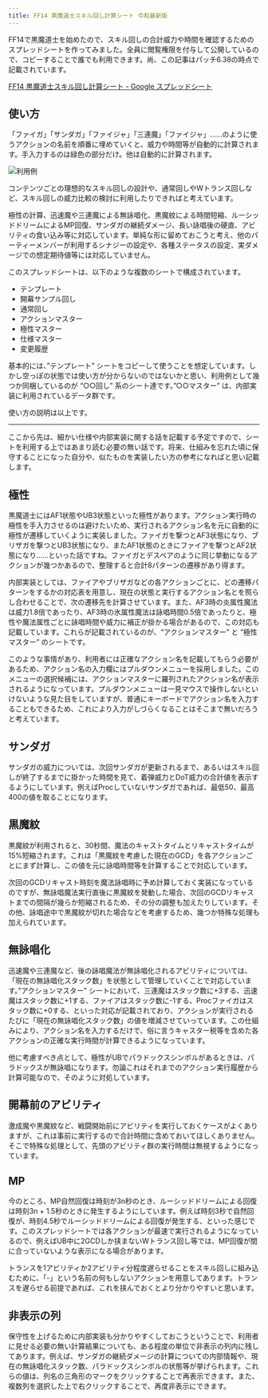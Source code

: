 ```yaml
---
title: FF14 黒魔道士スキル回し計算シート 令和最新版
---
```

FF14で黒魔道士を始めたので、スキル回しの合計威力や時間を確認するためのスプレッドシートを作ってみました。全員に閲覧権限を付与して公開しているので、コピーすることで誰でも利用できます。尚、この記事はパッチ6.38の時点で記載されています。

[FF14 黒魔道士スキル回し計算シート - Google スプレッドシート](https://docs.google.com/spreadsheets/d/1mj9B9xkN9WPLitULsOT0alvrgLNQy-zUKYrN7Oa_n9c/edit#gid=1058932485)

使い方
---

「ファイガ」「サンダガ」「ファイジャ」「三連魔」「ファイジャ」……のように使うアクションの名前を順番に埋めていくと、威力や時間等が自動的に計算されます。手入力するのは緑色の部分だけ。他は自動的に計算されます。

![](https://lh3.googleusercontent.com/docs/ADP-6oGfzYwVXhf3tmgPpaoUXR7wH-o3nUM-9PPFjHNsztdcRtKPpZZuGfh34MLTFgFBBiQJ92xUF9Yjlb2DZwr1XOKiVx7wbsZj_6WhnVH3kP6wT_NWViv9SZVyUvW4TvrZIILBQFLRDQcSCf2FP5kDg74dWfTFyLEy7WgxtJw4uCCK-gyrKCU-JXgltDXchKBLFF5CUcBOdf-m4RwZadADjWde811GaOJQHUQ6DLv_N4ehq-wYX1panUP35lqhV7m1YPxSnUoB1TrXqzSczos58bIIUs_Hyvi1PUsk20Rzh6Wr7R4P_7b17k8T6ZZpPa0b-YHRjSujgX90j1QsuP8LifXcZfRc77EQwr1W4Vcf7d0X_mBsxO8Ls_7ZGG4LbU1n-7xlhlDtFGEMUPSk46CrOU8IoVKjOIc4GfB7F107npseZ_ey4U7DNa3wq39Q5nGr9mJAK28G3BLBHla1o3OzUuDZVhNBu1WWiUvboEU35DMMRPmInBaIyazcf8C6F0hlB45p_nEMNM-3Syck1pNIDFFXNa8-sxykCrD5cHGFS5FlUKBgjwny6YBtIAzyrZxyzctrCZ-i6gpN38cO9tuEyBWrHhxE52AML5dcrm1pvFfYcgpTp5eZOV6F1XQcXbV_7m0HpZHGle5KYKfbUKkbV152HQMUyUMq8X3rlsbh-_8Ge-SvG9sxlDiW0siEy_xiyhdF5_xK5fRc9YOmVD7QCx-c46HNUegxJIx1WXXCA2jDwzqPXXpSlAkXJbuTKM66XvZQ6HpNy6NQWFWFvSa3b2q-Hgl6WuX1x1saYNUePBkYDFBWNyWrON0XWE_uO3WjI8ZeCr3RNxVl0v7ST1a9AvwkMLJAfAPs7BREHDQ4gJR-NBWApBf-Jcz95SiCA6t-3qnZ39v3Z8wOdtMDiYnC442F1EfJuInHyOtHknaD8sGDLnEVvc-JtW-bNAplS3xv-GFJZTne42UooxdxYY1fTXDMWyjq0Ysb22b6v5Uv32obAmrPAvoMp1xHTSOucQ2Uox4qkAdoVth5ErjRtyjBC1O8GYkMikJ9_0bTIVe0SV3ZIqw6lFBj4P9hb8lS_606GsIi3NicUl3YnOoZOmIIbR7gP5clIb8o5x6-HR5c0uT3VVT3E-JCaa9Ma8ZNXGh1jW6Nz29cEA3lry0ME14Kf1t6Nlf-bBwEvYspEE7WaoGSiEp6Ip9u6pEZQ6PYknCB07ew0_Lfss3crDiI1g-cAssN1g--Hx-8MJmkUOUDE1a70P-cZQ "利用例")

コンテンツごとの理想的なスキル回しの設計や、通常回しやWトランス回しなど、スキル回しの威力比較の検討に利用したりできればと考えています。

極性の計算、迅速魔や三連魔による無詠唱化、黒魔紋による時間短縮、ルーシッドドリームによるMP回復、サンダガの継続ダメージ、長い詠唱後の硬直、アビリティの食い込み等に対応しています。単純な形に留めておこうと考え、他のパーティーメンバーが利用するシナジーの設定や、各種ステータスの設定、実ダメージでの想定期待値等には対応していません。

このスプレッドシートは、以下のような複数のシートで構成されています。

*   テンプレート
*   開幕サンプル回し
*   通常回し
*   アクションマスター
*   極性マスター
*   仕様マスター
*   変更履歴

基本的には、”テンプレート” シートをコピーして使うことを想定しています。しかし空っぽの状態では使い方が分からないのではないかと思い、利用例として幾つか同梱しているのが “○○回し” 系のシート達です。”○○マスター” は、内部実装に利用されているデータ群です。

使い方の説明は以上です。

* * *

ここから先は、細かい仕様や内部実装に関する話を記載する予定ですので、シートを利用する上ではあまり読む必要の無い話です。将来、仕組みを忘れた頃に保守することになった自分や、似たものを実装したい方の参考になればと思い記載します。

極性
--

黒魔道士にはAF1状態やUB3状態といった極性があります。アクション実行時の極性を手入力させるのは避けたいため、実行されるアクション名を元に自動的に極性が遷移していくように実装しました。ファイガを撃つとAF3状態になり、ブリザガを撃つとUB3状態になり、またAF1状態のときにファイアを撃つとAF2状態になり……といった話ですね。ファイガとデスペアのように同じ挙動になるアクションが幾つかあるので、整理すると合計8パターンの遷移があり得ます。

内部実装としては、ファイアやブリザガなどの各アクションごとに、どの遷移パターンをするかの対応表を用意し、現在の状態と実行するアクション名とを照らし合わせることで、次の遷移先を計算させています。また、AF3時の炎属性魔法は威力1.8倍であったり、AF3時の氷属性魔法は詠唱時間0.5倍であったりと、極性や魔法属性ごとに詠唱時間や威力に補正が掛かる場合があるので、この対応も記載しています。これらが記載されているのが、“アクションマスター” と “極性マスター” のシートです。

このような事情があり、利用者には正確なアクション名を記載してもらう必要があるため、アクション名の入力欄にはプルダウンメニューを採用しました。このメニューの選択候補には、アクションマスターに羅列されたアクション名が表示されるようになっています。プルダウンメニューは一見マウスで操作しないといけないような見た目をしていますが、普通にキーボードでアクション名を入力することもできるため、これにより入力がしづらくなることはそこまで無いだろうと考えています。

サンダガ
----

サンダガの威力については、次回サンダガが更新されるまで、あるいはスキル回しが終了するまでに掛かった時間を見て、着弾威力とDoT威力の合計値を表示するようにしています。例えばProcしていないサンダガであれば、最低50、最高400の値を取ることになります。

黒魔紋
---

黒魔紋が利用されると、30秒間、魔法のキャストタイムとリキャストタイムが15%短縮されます。これは「黒魔紋を考慮した現在のGCD」を各アクションごとにまず計算し、この値を元に詠唱時間等を計算することで対応しています。

次回のGCDリキャスト時刻を魔法詠唱時に予め計算しておく実装になっているのですが、無詠唱魔法実行直後に黒魔紋を発動した場合、次回のGCDリキャストまでの間隔が幾らか短縮されるため、その分の調整も加えたりしています。その他、詠唱途中で黒魔紋が切れた場合などを考慮するため、幾つか特殊な処理も加えられています。

無詠唱化
----

迅速魔や三連魔など、後の詠唱魔法が無詠唱化されるアビリティについては、「現在の無詠唱化スタック数」を状態として管理していくことで対応しています。”アクションマスター” シートにおいて、三連魔はスタック数に+3する、迅速魔はスタック数に+1する、ファイアはスタック数に-1する、Procファイガはスタック数に+0する、といった対応が記載されており、アクションが実行されるたびに「現在の無詠唱化スタック数」の値を増減させていっています。この仕組みにより、アクション名を入力するだけで、俗に言うキャスター税等を含めた各アクションの正確な実行時間が計算できるようになっています。

他に考慮すべき点として、極性がUBでパラドックスシンボルがあるときは、パラドックスが無詠唱になります。勿論これはそれまでのアクション実行履歴から計算可能なので、そのように対処しています。

開幕前のアビリティ
---------

激成魔や黒魔紋など、戦闘開始前にアビリティを実行しておくケースがよくありますが、これは事前に実行するので合計時間に含めておいてほしくありません。そこで特殊な処理として、先頭のアビリティ群の実行時間は無視するようになっています。

MP
--

今のところ、MP自然回復は時刻が3n秒のとき、ルーシッドドリームによる回復は時刻3n + 1.5秒のときに発生するようにしています。例えば時刻3秒で自然回復が、時刻4.5秒でルーシッドドリームによる回復が発生する、といった感じです。このスプレッドシートでは各アクションが最速で実行されるようになっているので、例えばUB中に2GCDしか挟まないWトランス回し等では、MP回復が間に合っていないような表示になる場合があります。

トランスを1アビリティか2アビリティ分程度遅らせることをスキル回しに組み込むために、「-」という名前の何もしないアクションを用意してあります。トランスを遅らせる前提であれば、これを挟んでおくとより分かりやすいと思います。

非表示の列
-----

保守性を上げるために内部実装も分かりやすくしておこうということで、利用者に見せる必要の無い計算結果についても、ある程度の単位で非表示の列内に残してあります。例えば、サンダガの継続ダメージの計算についての内部情報や、現在の無詠唱化スタック数、パラドックスシンボルの状態等が挙げられます。これらの値は、列名の三角形のマークをクリックすることで再表示できます。また、複数列を選択した上で右クリックすることで、再度非表示にできます。
